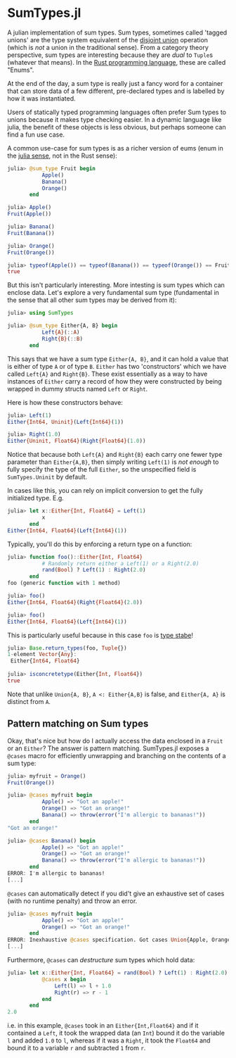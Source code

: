 # SumTypes.jl

A julian implementation of sum types. Sum types, sometimes called 'tagged unions' are the type system equivalent 
of the [disjoint union](https://en.wikipedia.org/wiki/Disjoint_union) operation (which is *not* a union in the 
traditional sense). From a category theory perspective, sum types are interesting because they are *dual* to 
`Tuple`s (whatever that means). In the 
[Rust programming language](https://doc.rust-lang.org/book/ch06-00-enums.html), these are called "Enums".

At the end of the day, a sum type is really just a fancy word for a container that can store data of a few 
different, pre-declared types and is labelled by how it was instantiated.

Users of statically typed programming languages often prefer Sum types to unions because it makes type checking 
easier. In a dynamic language like julia, the benefit of these objects is less obvious, but perhaps someone can 
find a fun use case.

A common use-case for sum types is as a richer version of eums (enum in the 
[julia sense](https://docs.julialang.org/en/v1/base/base/#Base.Enums.@enum), not in the Rust sense):
```julia
julia> @sum_type Fruit begin
           Apple()
           Banana()
           Orange()
       end

julia> Apple()
Fruit(Apple())

julia> Banana()
Fruit(Banana())

julia> Orange()
Fruit(Orange())

julia> typeof(Apple()) == typeof(Banana()) == typeof(Orange()) == Fruit
true
```

But this isn't particularly interesting. More intesting is sum types which can enclose data. 
Let's explore a very fundamental sum type (fundamental in the sense that all other sum types may be derived from it):
```julia
julia> using SumTypes

julia> @sum_type Either{A, B} begin
           Left{A}(::A)
           Right{B}(::B)
       end
```
This says that we have a sum type `Either{A, B}`, and it can hold a value that is either of type `A` or of type `B`. `Either` has two
'constructors' which we have called `Left{A}` and `Right{B}`. These exist essentially as a way to have instances of `Either` carry 
a record of how they were constructed by being wrapped in dummy structs named `Left` or `Right`. 

Here is how these constructors behave:
```julia
julia> Left(1)
Either{Int64, Uninit}(Left{Int64}(1))

julia> Right(1.0)
Either{Uninit, Float64}(Right{Float64}(1.0))
```
Notice that because both `Left{A}` and `Right{B}` each carry one fewer type parameter than `Either{A,B}`, then simply writing
`Left(1)` is *not enough* to fully specify the type of the full `Either`, so the unspecified field is `SumTypes.Uninit` by default.

In cases like this, you can rely on implicit conversion to get the fully initialized type. E.g.
``` julia
julia> let x::Either{Int, Float64} = Left(1)
           x
       end
Either{Int64, Float64}(Left{Int64}(1))
```
Typically, you'll do this by enforcing a return type on a function:
``` julia
julia> function foo()::Either{Int, Float64}
           # Randomly return either a Left(1) or a Right(2.0)
           rand(Bool) ? Left(1) : Right(2.0)
       end
foo (generic function with 1 method)

julia> foo()
Either{Int64, Float64}(Right{Float64}(2.0))

julia> foo()
Either{Int64, Float64}(Left{Int64}(1))
```
This is particularly useful because in this case `foo` is 
[type stabe](https://docs.julialang.org/en/v1/manual/performance-tips/#Write-%22type-stable%22-functions)!

``` julia
julia> Base.return_types(foo, Tuple{})
1-element Vector{Any}:
 Either{Int64, Float64}
 
julia> isconcretetype(Either{Int, Float64})
true
```
Note that unlike `Union{A, B}`, `A <: Either{A,B}` is false, and `Either{A, A}` is distinct from `A`.

## Pattern matching on Sum types

Okay, that's nice but how do I actually access the data enclosed in a `Fruit` or an `Either`? The answer is pattern matching. 
SumTypes.jl exposes a `@cases` macro for efficiently unwrapping and branching on the contents of a sum type:

```julia
julia> myfruit = Orange()
Fruit(Orange())

julia> @cases myfruit begin
           Apple() => "Got an apple!"
           Orange() => "Got an orange!"
           Banana() => throw(error("I'm allergic to bananas!"))
       end
"Got an orange!"

julia> @cases Banana() begin
           Apple() => "Got an apple!"
           Orange() => "Got an orange!"
           Banana() => throw(error("I'm allergic to bananas!"))
       end
ERROR: I'm allergic to bananas!
[...]
``` 
`@cases` can automatically detect if you did't give an exhaustive set of cases (with no runtime penalty) and throw an error.
```julia
julia> @cases myfruit begin
           Apple() => "Got an apple!"
           Orange() => "Got an orange!"
       end
ERROR: Inexhaustive @cases specification. Got cases Union{Apple, Orange}, expected Union{Apple, Banana, Orange}
[...]
```

Furthermore, `@cases` can *destructure* sum types which hold data:
``` julia
julia> let x::Either{Int, Float64} = rand(Bool) ? Left(1) : Right(2.0)
           @cases x begin
               Left(l) => l + 1.0
               Right(r) => r - 1
           end
       end
2.0
```
i.e. in this example, `@cases` took in an `Either{Int,Float64}` and if it contained a `Left`, it took the wrapped data (an `Int`) 
bound it do the variable `l` and added `1.0` to `l`, whereas if it was a `Right`, it took the `Float64` and bound it to a variable 
`r` and subtracted `1` from `r`.
